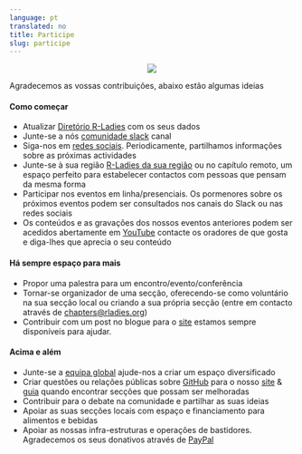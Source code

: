 ```yaml
---
language: pt
translated: no
title: Participe
slug: participe
---
```


<center>

![](img/rladies-help.png)

</center>

Agradecemos as vossas contribuições, abaixo estão algumas ideias

#### Como começar

- Atualizar [Diretório R-Ladies](/directory) com os seus dados
- Junte-se a nós [comunidade slack](https://rladies.org/form/community-slack) canal
- Siga-nos em [redes sociais](https://hachyderm.io/@RLadiesGlobal). Periodicamente, partilhamos informações sobre as próximas actividades
- Junte-se à sua região [R-Ladies da sua região](https://www.meetup.com/pro/rladies/) ou no capítulo remoto, um espaço perfeito para estabelecer contactos com pessoas que pensam da mesma forma
- Participar nos eventos em linha/presenciais. Os pormenores sobre os próximos eventos podem ser consultados nos canais do Slack ou nas redes sociais
- Os conteúdos e as gravações dos nossos eventos anteriores podem ser acedidos abertamente em [YouTube](https://www.youtube.com/@RLadiesGlobal) contacte os oradores de que gosta e diga-lhes que aprecia o seu conteúdo

#### Há sempre espaço para mais

- Propor uma palestra para um encontro/evento/conferência
- Tornar-se organizador de uma secção, oferecendo-se como voluntário na sua secção local ou criando a sua própria secção (entre em contacto através de [chapters@rladies.org](mailto:chapters@rladies.org))
- Contribuir com um post no blogue para o [site](https://rladies.org/) estamos sempre disponíveis para ajudar.

#### Acima e além

- Junte-se a [equipa global](https://rladies.org/about-us/global-team/) ajude-nos a criar um espaço diversificado
- Criar questões ou relações públicas sobre [GitHub](https://github.com/rladies) para o nosso [site](https://github.com/rladies/rladies.github.io) \& [guia](https://github.com/rladies/rladiesguide) quando encontrar secções que possam ser melhoradas
- Contribuir para o debate na comunidade e partilhar as suas ideias
- Apoiar as suas secções locais com espaço e financiamento para alimentos e bebidas
- Apoiar as nossas infra-estruturas e operações de bastidores. Agradecemos os seus donativos através de [PayPal](https://www.paypal.com/donate/?hosted_button_id=VB4EK67MJ373E)


